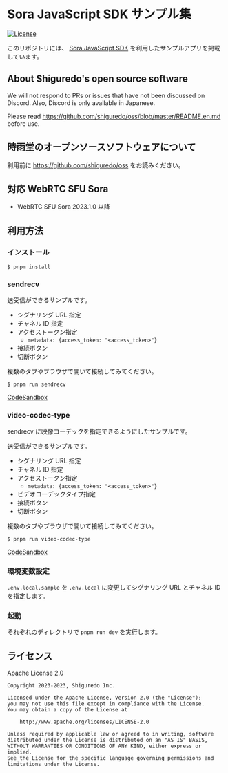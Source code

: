 # Sora JavaScript SDK サンプル集

[![License](https://img.shields.io/badge/License-Apache%202.0-blue.svg)](https://opensource.org/licenses/Apache-2.0)

このリポジトリには、 [Sora JavaScript SDK](https://github.com/shiguredo/sora-js-sdk) を利用したサンプルアプリを掲載しています。

## About Shiguredo's open source software

We will not respond to PRs or issues that have not been discussed on Discord. Also, Discord is only available in Japanese.

Please read https://github.com/shiguredo/oss/blob/master/README.en.md before use.

## 時雨堂のオープンソースソフトウェアについて

利用前に https://github.com/shiguredo/oss をお読みください。

## 対応 WebRTC SFU Sora

- WebRTC SFU Sora 2023.1.0 以降

## 利用方法

### インストール

```console
$ pnpm install
```

### sendrecv

送受信ができるサンプルです。

- シグナリング URL 指定
- チャネル ID 指定
- アクセストークン指定
  - `metadata: {access_token: "<access_token>"}`
- 接続ボタン
- 切断ボタン

複数のタブやブラウザで開いて接続してみてください。

```console
$ pnpm run sendrecv
```

[CodeSandbox](https://codesandbox.io/p/github/shiguredo/sora-js-sdk-samples/codesandbox/sendrecv)

### video-codec-type

sendrecv に映像コーデックを指定できるようにしたサンプルです。

送受信ができるサンプルです。

- シグナリング URL 指定
- チャネル ID 指定
- アクセストークン指定
  - `metadata: {access_token: "<access_token>"}`
- ビデオコーデックタイプ指定
- 接続ボタン
- 切断ボタン

複数のタブやブラウザで開いて接続してみてください。

```
$ pnpm run video-codec-type
```

[CodeSandbox](https://codesandbox.io/p/github/shiguredo/sora-js-sdk-samples/codesandbox/video-codec-type)

### 環境変数設定

`.env.local.sample` を `.env.local` に変更してシグナリング URL とチャネル ID を指定します。

### 起動

それぞれのディレクトリで `pnpm run dev` を実行します。

## ライセンス

Apache License 2.0

```
Copyright 2023-2023, Shiguredo Inc.

Licensed under the Apache License, Version 2.0 (the "License");
you may not use this file except in compliance with the License.
You may obtain a copy of the License at

    http://www.apache.org/licenses/LICENSE-2.0

Unless required by applicable law or agreed to in writing, software
distributed under the License is distributed on an "AS IS" BASIS,
WITHOUT WARRANTIES OR CONDITIONS OF ANY KIND, either express or implied.
See the License for the specific language governing permissions and
limitations under the License.
```
